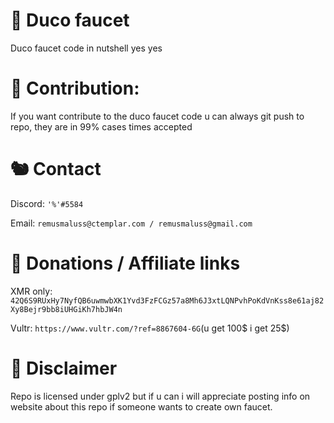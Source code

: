 

# 🐔 Duco faucet
Duco faucet code in nutshell yes yes

# 🐠 Contribution:
If you want contribute to the duco faucet code u can always git push to repo, they are in 99% cases times accepted

# 🐿️ Contact 

Discord: `'%'#5584`

Email: `remusmaluss@ctemplar.com / remusmaluss@gmail.com` 

# 🐋 Donations / Affiliate links
XMR only: `42Q6S9RUxHy7NyfQB6uwmwbXK1Yvd3FzFCGz57a8Mh6J3xtLQNPvhPoKdVnKss8e61aj82Xy8Bejr9bb8iUHGiKh7hbJW4n `

Vultr: `https://www.vultr.com/?ref=8867604-6G`(u get 100$ i get 25$)

# 🐇 Disclaimer

Repo is licensed under gplv2 but if u can i will appreciate posting info on website about this repo if someone wants to create own faucet.
